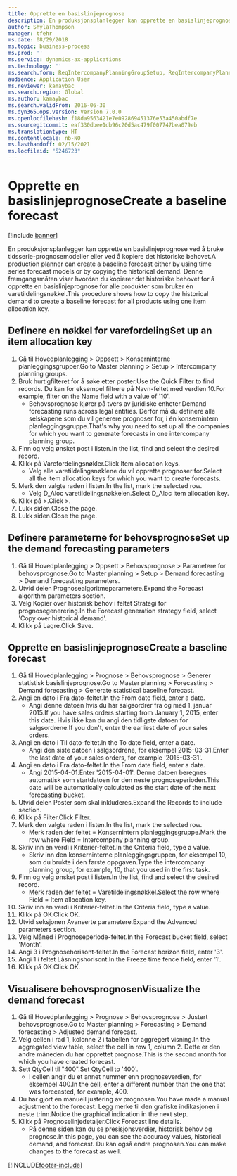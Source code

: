 ```yaml
---
title: Opprette en basislinjeprognose
description: En produksjonsplanlegger kan opprette en basislinjeprognose ved å bruke tidsserie-prognosemodeller eller ved å kopiere det historiske behovet.
author: ShylaThompson
manager: tfehr
ms.date: 08/29/2018
ms.topic: business-process
ms.prod: ''
ms.service: dynamics-ax-applications
ms.technology: ''
ms.search.form: ReqIntercompanyPlanningGroupSetup, ReqIntercompanyPlanningGroupAllocKeys, ReqDemPlanForecastParameters, ReqDemPlanCreateForecastDialog, SysQueryForm, ReqDemPlanForecastViewer
audience: Application User
ms.reviewer: kamaybac
ms.search.region: Global
ms.author: kamaybac
ms.search.validFrom: 2016-06-30
ms.dyn365.ops.version: Version 7.0.0
ms.openlocfilehash: f18da9563421e7e092869451376e53a450abdf7e
ms.sourcegitcommit: eaf330dbee1db96c20d5ac479f007747bea079eb
ms.translationtype: HT
ms.contentlocale: nb-NO
ms.lasthandoff: 02/15/2021
ms.locfileid: "5246723"
---
```

# <a name="create-a-baseline-forecast"></a><span data-ttu-id="d0d82-103">Opprette en basislinjeprognose</span><span class="sxs-lookup"><span data-stu-id="d0d82-103">Create a baseline forecast</span></span>

[!include [banner](../../includes/banner.md)]

<span data-ttu-id="d0d82-104">En produksjonsplanlegger kan opprette en basislinjeprognose ved å bruke tidsserie-prognosemodeller eller ved å kopiere det historiske behovet.</span><span class="sxs-lookup"><span data-stu-id="d0d82-104">A production planner can create a baseline forecast either by using time series forecast models or by copying the historical demand.</span></span> <span data-ttu-id="d0d82-105">Denne fremgangsmåten viser hvordan du kopierer det historiske behovet for å opprette en basislinjeprognose for alle produkter som bruker én varetildelingsnøkkel.</span><span class="sxs-lookup"><span data-stu-id="d0d82-105">This procedure shows how to copy the historical demand to create a baseline forecast for all products using one item allocation key.</span></span> 


## <a name="set-up-an-item-allocation-key"></a><span data-ttu-id="d0d82-106">Definere en nøkkel for varefordeling</span><span class="sxs-lookup"><span data-stu-id="d0d82-106">Set up an item allocation key</span></span>
1. <span data-ttu-id="d0d82-107">Gå til Hovedplanlegging > Oppsett > Konserninterne planleggingsgrupper.</span><span class="sxs-lookup"><span data-stu-id="d0d82-107">Go to Master planning > Setup > Intercompany planning groups.</span></span>
2. <span data-ttu-id="d0d82-108">Bruk hurtigfilteret for å søke etter poster.</span><span class="sxs-lookup"><span data-stu-id="d0d82-108">Use the Quick Filter to find records.</span></span> <span data-ttu-id="d0d82-109">Du kan for eksempel filtrere på Navn-feltet med verdien 10.</span><span class="sxs-lookup"><span data-stu-id="d0d82-109">For example, filter on the Name field with a value of '10'.</span></span>
    * <span data-ttu-id="d0d82-110">Behovsprognose kjører på tvers av juridiske enheter.</span><span class="sxs-lookup"><span data-stu-id="d0d82-110">Demand forecasting runs across legal entities.</span></span> <span data-ttu-id="d0d82-111">Derfor må du definere alle selskapene som du vil generere prognoser for, i én konsernintern planleggingsgruppe.</span><span class="sxs-lookup"><span data-stu-id="d0d82-111">That's why you need to set up all the companies for which you want to generate forecasts in one intercompany planning group.</span></span>  
3. <span data-ttu-id="d0d82-112">Finn og velg ønsket post i listen.</span><span class="sxs-lookup"><span data-stu-id="d0d82-112">In the list, find and select the desired record.</span></span>
4. <span data-ttu-id="d0d82-113">Klikk på Varefordelingsnøkler.</span><span class="sxs-lookup"><span data-stu-id="d0d82-113">Click Item allocation keys.</span></span>
    * <span data-ttu-id="d0d82-114">Velg alle varetildelingsnøklene du vil opprette prognoser for.</span><span class="sxs-lookup"><span data-stu-id="d0d82-114">Select all the item allocation keys for which you want to create forecasts.</span></span>  
5. <span data-ttu-id="d0d82-115">Merk den valgte raden i listen.</span><span class="sxs-lookup"><span data-stu-id="d0d82-115">In the list, mark the selected row.</span></span>
    * <span data-ttu-id="d0d82-116">Velg D_Aloc varetildelingsnøkkelen.</span><span class="sxs-lookup"><span data-stu-id="d0d82-116">Select D_Aloc item allocation key.</span></span>  
6. <span data-ttu-id="d0d82-117">Klikk på >.</span><span class="sxs-lookup"><span data-stu-id="d0d82-117">Click >.</span></span>
7. <span data-ttu-id="d0d82-118">Lukk siden.</span><span class="sxs-lookup"><span data-stu-id="d0d82-118">Close the page.</span></span>
8. <span data-ttu-id="d0d82-119">Lukk siden.</span><span class="sxs-lookup"><span data-stu-id="d0d82-119">Close the page.</span></span>

## <a name="set-up-the-demand-forecasting-parameters"></a><span data-ttu-id="d0d82-120">Definere parameterne for behovsprognose</span><span class="sxs-lookup"><span data-stu-id="d0d82-120">Set up the demand forecasting parameters</span></span>
1. <span data-ttu-id="d0d82-121">Gå til Hovedplanlegging > Oppsett > Behovsprognose > Parametere for behovsprognose.</span><span class="sxs-lookup"><span data-stu-id="d0d82-121">Go to Master planning > Setup > Demand forecasting > Demand forecasting parameters.</span></span>
2. <span data-ttu-id="d0d82-122">Utvid delen Prognosealgoritmeparametere.</span><span class="sxs-lookup"><span data-stu-id="d0d82-122">Expand the Forecast algorithm parameters section.</span></span>
3. <span data-ttu-id="d0d82-123">Velg Kopier over historisk behov i feltet Strategi for prognosegenerering.</span><span class="sxs-lookup"><span data-stu-id="d0d82-123">In the Forecast generation strategy field, select 'Copy over historical demand'.</span></span>
4. <span data-ttu-id="d0d82-124">Klikk på Lagre.</span><span class="sxs-lookup"><span data-stu-id="d0d82-124">Click Save.</span></span>

## <a name="create-a-baseline-forecast"></a><span data-ttu-id="d0d82-125">Opprette en basislinjeprognose</span><span class="sxs-lookup"><span data-stu-id="d0d82-125">Create a baseline forecast</span></span>
1. <span data-ttu-id="d0d82-126">Gå til Hovedplanlegging > Prognose > Behovsprognose > Generer statistisk basislinjeprognose.</span><span class="sxs-lookup"><span data-stu-id="d0d82-126">Go to Master planning > Forecasting > Demand forecasting > Generate statistical baseline forecast.</span></span>
2. <span data-ttu-id="d0d82-127">Angi en dato i Fra dato-feltet.</span><span class="sxs-lookup"><span data-stu-id="d0d82-127">In the From date field, enter a date.</span></span>
    * <span data-ttu-id="d0d82-128">Angi denne datoen hvis du har salgsordrer fra og med 1. januar 2015.</span><span class="sxs-lookup"><span data-stu-id="d0d82-128">If you have sales orders starting from January 1, 2015, enter this date.</span></span> <span data-ttu-id="d0d82-129">Hvis ikke kan du angi den tidligste datoen for salgsordrene.</span><span class="sxs-lookup"><span data-stu-id="d0d82-129">If you don't, enter the earliest date of your sales orders.</span></span>  
3. <span data-ttu-id="d0d82-130">Angi en dato i Til dato-feltet.</span><span class="sxs-lookup"><span data-stu-id="d0d82-130">In the To date field, enter a date.</span></span>
    * <span data-ttu-id="d0d82-131">Angi den siste datoen i salgsordrene, for eksempel 2015-03-31.</span><span class="sxs-lookup"><span data-stu-id="d0d82-131">Enter the last date of your sales orders, for example '2015-03-31'.</span></span>  
4. <span data-ttu-id="d0d82-132">Angi en dato i Fra dato-feltet.</span><span class="sxs-lookup"><span data-stu-id="d0d82-132">In the From date field, enter a date.</span></span>
    * <span data-ttu-id="d0d82-133">Angi 2015-04-01.</span><span class="sxs-lookup"><span data-stu-id="d0d82-133">Enter '2015-04-01'.</span></span> <span data-ttu-id="d0d82-134">Denne datoen beregnes automatisk som startdatoen for den neste prognoseperioden.</span><span class="sxs-lookup"><span data-stu-id="d0d82-134">This date will be automatically calculated as the start date of the next forecasting bucket.</span></span>  
5. <span data-ttu-id="d0d82-135">Utvid delen Poster som skal inkluderes.</span><span class="sxs-lookup"><span data-stu-id="d0d82-135">Expand the Records to include section.</span></span>
6. <span data-ttu-id="d0d82-136">Klikk på Filter.</span><span class="sxs-lookup"><span data-stu-id="d0d82-136">Click Filter.</span></span>
7. <span data-ttu-id="d0d82-137">Merk den valgte raden i listen.</span><span class="sxs-lookup"><span data-stu-id="d0d82-137">In the list, mark the selected row.</span></span>
    * <span data-ttu-id="d0d82-138">Merk raden der feltet = Konsernintern planleggingsgruppe.</span><span class="sxs-lookup"><span data-stu-id="d0d82-138">Mark the row where Field = Intercompany planning group.</span></span>  
8. <span data-ttu-id="d0d82-139">Skriv inn en verdi i Kriterier-feltet.</span><span class="sxs-lookup"><span data-stu-id="d0d82-139">In the Criteria field, type a value.</span></span>
    * <span data-ttu-id="d0d82-140">Skriv inn den konserninterne planleggingsgruppen, for eksempel 10, som du brukte i den første oppgaven.</span><span class="sxs-lookup"><span data-stu-id="d0d82-140">Type the intercompany planning group, for example, 10, that you used in the first task.</span></span>  
9. <span data-ttu-id="d0d82-141">Finn og velg ønsket post i listen.</span><span class="sxs-lookup"><span data-stu-id="d0d82-141">In the list, find and select the desired record.</span></span>
    * <span data-ttu-id="d0d82-142">Merk raden der feltet = Varetildelingsnøkkel.</span><span class="sxs-lookup"><span data-stu-id="d0d82-142">Select the row where Field = Item allocation key.</span></span>  
10. <span data-ttu-id="d0d82-143">Skriv inn en verdi i Kriterier-feltet.</span><span class="sxs-lookup"><span data-stu-id="d0d82-143">In the Criteria field, type a value.</span></span>
11. <span data-ttu-id="d0d82-144">Klikk på OK.</span><span class="sxs-lookup"><span data-stu-id="d0d82-144">Click OK.</span></span>
12. <span data-ttu-id="d0d82-145">Utvid seksjonen Avanserte parametere.</span><span class="sxs-lookup"><span data-stu-id="d0d82-145">Expand the Advanced parameters section.</span></span>
13. <span data-ttu-id="d0d82-146">Velg Måned i Prognoseperiode-feltet.</span><span class="sxs-lookup"><span data-stu-id="d0d82-146">In the Forecast bucket field, select 'Month'.</span></span>
14. <span data-ttu-id="d0d82-147">Angi 3 i Prognosehorisont-feltet.</span><span class="sxs-lookup"><span data-stu-id="d0d82-147">In the Forecast horizon field, enter '3'.</span></span>
15. <span data-ttu-id="d0d82-148">Angi 1 i feltet Låsningshorisont.</span><span class="sxs-lookup"><span data-stu-id="d0d82-148">In the Freeze time fence field, enter '1'.</span></span>
16. <span data-ttu-id="d0d82-149">Klikk på OK.</span><span class="sxs-lookup"><span data-stu-id="d0d82-149">Click OK.</span></span>

## <a name="visualize-the-demand-forecast"></a><span data-ttu-id="d0d82-150">Visualisere behovsprognosen</span><span class="sxs-lookup"><span data-stu-id="d0d82-150">Visualize the demand forecast</span></span>
1. <span data-ttu-id="d0d82-151">Gå til Hovedplanlegging > Prognose > Behovsprognose > Justert behovsprognose.</span><span class="sxs-lookup"><span data-stu-id="d0d82-151">Go to Master planning > Forecasting > Demand forecasting > Adjusted demand forecast.</span></span>
2. <span data-ttu-id="d0d82-152">Velg cellen i rad 1, kolonne 2 i tabellen for aggregert visning.</span><span class="sxs-lookup"><span data-stu-id="d0d82-152">In the aggregated view table, select the cell in row 1, column 2.</span></span> <span data-ttu-id="d0d82-153">Dette er den andre måneden du har opprettet prognose.</span><span class="sxs-lookup"><span data-stu-id="d0d82-153">This is the second month for which you have created forecast.</span></span>
3. <span data-ttu-id="d0d82-154">Sett QtyCell til "400".</span><span class="sxs-lookup"><span data-stu-id="d0d82-154">Set QtyCell to '400'.</span></span>
    * <span data-ttu-id="d0d82-155">I cellen angir du et annet nummer enn prognoseverdien, for eksempel 400.</span><span class="sxs-lookup"><span data-stu-id="d0d82-155">In the cell, enter a different number than the one that was forecasted, for example, 400.</span></span>  
4. <span data-ttu-id="d0d82-156">Du har gjort en manuell justering av prognosen.</span><span class="sxs-lookup"><span data-stu-id="d0d82-156">You have made a manual adjustment to the forecast.</span></span> <span data-ttu-id="d0d82-157">Legg merke til den grafiske indikasjonen i neste trinn.</span><span class="sxs-lookup"><span data-stu-id="d0d82-157">Notice the graphical indication in the next step.</span></span>
5. <span data-ttu-id="d0d82-158">Klikk på Prognoselinjedetaljer.</span><span class="sxs-lookup"><span data-stu-id="d0d82-158">Click Forecast line details.</span></span>
    * <span data-ttu-id="d0d82-159">På denne siden kan du se presisjonsverdier, historisk behov og prognose.</span><span class="sxs-lookup"><span data-stu-id="d0d82-159">In this page, you can see the accuracy values, historical demand, and forecast.</span></span> <span data-ttu-id="d0d82-160">Du kan også endre prognosen.</span><span class="sxs-lookup"><span data-stu-id="d0d82-160">You can make changes to the forecast as well.</span></span>  



[!INCLUDE[footer-include](../../../includes/footer-banner.md)]